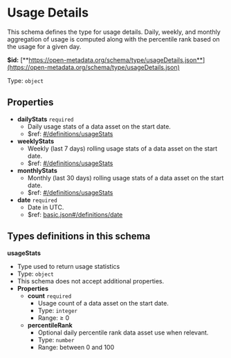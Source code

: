 # Usage Details

This schema defines the type for usage details. Daily, weekly, and monthly aggregation of usage is computed along with the percentile rank based on the usage for a given day.

**$id:** [**https://open-metadata.org/schema/type/usageDetails.json**](https://open-metadata.org/schema/type/usageDetails.json)

Type: `object`

## Properties

* **dailyStats** `required`
  * Daily usage stats of a data asset on the start date.
  * $ref: [\#/definitions/usageStats](usage-details.md#/definitions/usageStats)
* **weeklyStats**
  * Weekly \(last 7 days\) rolling usage stats of a data asset on the start date.
  * $ref: [\#/definitions/usageStats](usage-details.md#/definitions/usageStats)
* **monthlyStats**
  * Monthly \(last 30 days\) rolling usage stats of a data asset on the start date.
  * $ref: [\#/definitions/usageStats](usage-details.md#/definitions/usageStats)
* **date** `required`
  * Date in UTC.
  * $ref: [basic.json\#/definitions/date](usage-details.md#basic.jsondefinitionsdate)

## Types definitions in this schema

**usageStats**

* Type used to return usage statistics
* Type: `object`
* This schema does not accept additional properties.
* **Properties**
  * **count** `required`
    * Usage count of a data asset on the start date.
    * Type: `integer`
    * Range:  ≥ 0
  * **percentileRank**
    * Optional daily percentile rank data asset use when relevant.
    * Type: `number`
    * Range: between 0 and 100

